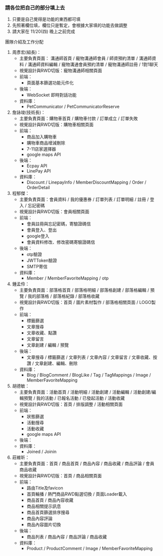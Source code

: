 ### 請各位把自己的部分填上去
1. 只要是自己覺得是功能的東西都可填
2. 先照著欄位填，欄位只是暫定，會根據大家填的功能去做調整
3. 請大家在 11/20(四) 晚上之前完成
   

團隊介紹及工作分配
1. 周彥宏(組長)：
    - 主要負責頁面： 溝通師首頁 / 寵物溝通師會員 / 師資預約清單 / 溝通師資料 / 溝通師資料編輯 / 寵物溝通會員預約清單 / 寵物溝通師註冊 / 1對1聊天
    - 視覺設計與RWD切版：寵物溝通師相關頁面
    - 前端：
      - 頁面基本篩選功能元件化
    - 後端：
      - WebSocket 即時對話功能
    - 資料庫：
      - PetCommunicator / PetCommunicatorReserve
2. 詹詠竣(技術長)：
    - 主要負責頁面：購物車首頁 / 購物車付款 / 訂單成立 / 訂單失敗
    - 視覺設計與RWD切版：購物車相關頁面
    - 前端：
      - 商品加入購物車
      - 購物車商品增減刪除
      - 7-11店家選擇器
      - google maps API
    - 後端：
      - Ecpay API
      - LinePay API
    - 資料庫：
      - Discount / LinepayInfo / MemberDiscountMapping / Order / OrderDetail 
3. 程郁傑：
    - 主要負責頁面：會員資料 / 我的優惠券 / 訂單列表 / 訂單明細 / 註冊 / 登入 / 忘記密碼
    - 視覺設計與RWD切版：會員相關頁面
    - 前端：
      - 會員註冊與忘記密碼，寄驗證碼信
      - 會員登入、登出
      - google登入
      - 會員資料修改、修改密碼寄驗證碼信
    - 後端：
      - otp驗證
      - JWTToken驗證
      - SMTP寄信
    - 資料庫：
      - Member / MemberFavoriteMapping / otp
4. 鍾孟伶：
    - 主要負責頁面：部落格首頁 / 部落格明細 / 部落格創建 / 部落格編輯 / 預覽 / 我的部落格 / 部落格紀錄 / 部落格收藏
    - 視覺設計與RWD切版：首頁 / 圖片素材製作 / 部落格相關頁面 / LOGO製作
    - 前端：
      - 標籤篩選
      - 文章搜尋
      - 文章收藏、點讚
      - 文章留言
      - 文章創建 / 編輯 /  預覽
    - 後端：
      - 文章搜尋 / 標籤篩選 / 文章列表 / 文章內容 / 文章留言 / 文章收藏、按讚 / 文章創建、編輯、刪除
    - 資料庫：
      - Blog / BlogComment / BlogLike / Tag / TagMappings / Image / MemberFavoriteMapping
5. 胡德敏：
    - 主要負責頁面：活動首頁 / 活動明細 / 活動創建 / 活動編輯 / 活動創建/編輯預覽 / 我的活動 / 已報名活動 / 已發起活動 / 活動收藏
    - 視覺設計與RWD切版：首頁 / 排版調整 / 活動相關頁面 
    - 前端：
      - 狀態篩選
      - 活動搜尋
      - 活動收藏
      - google maps API
    - 後端：
    - 資料庫：
      - Joined / Joinin
6. 莊維昕：
    - 主要負責頁面：首頁 / 商品首頁 / 商品內容 / 商品收藏 / 商品評論 / 會員商品收藏
    - 視覺設計與RWD切版：首頁 / 商品相關頁面
    - 前端：
      - 路由Title及favicon
      - 首頁輪播 / 熱門商品RWD點選切換 / 頁面Loader載入
      - 商品首頁 / 商品內容收藏
      - 商品相關提示訊息
      - 商品首頁篩選排序搜尋
      - 商品內容評論
      - 商品內容圖片切換
    - 後端：
		- 商品列表 / 商品內容 / 商品評論 / 商品收藏
    - 資料庫：
      - Product / ProductComment / Image / MemberFavoriteMapping